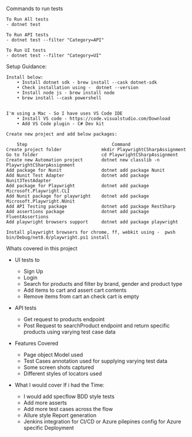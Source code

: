 Commands to run tests

    To Run All tests 
    - dotnet test

    To Run API tests 
    - dotnet test --filter "Category=API"

    To Run UI tests 
    - dotnet test --filter "Category=UI"

Setup Guidance:

    Install below: 
        • Install dotnet sdk - brew install --cask dotnet-sdk
        • Check installation using -  dotnet --version
        • Install node js - brew install node
        • brew install --cask powershell
    

    I'm using a Mac - So I have uses VS Code IDE
        • Install VS code - https://code.visualstudio.com/Download
        • Add VS Code plugin - C# Dev kit 
    
    Create new project and add below packages:

        Step	                            Command
    Create project folder	            mkdir PlaywrightCSharpAssignment
    Go to folder	                    cd PlaywrightCSharpAssignment
    Create new Automation project	    dotnet new classlib -n PlaywrightCSharpAssignment
    Add package for Nunit 	            dotnet add package Nunit
    Add Nunit Test Adapter	            dotnet add package Nunit3TestAdapter
    Add package for Playwright	        dotnet add package Microsoft.Playwright.CLI
    Add Nunit package for playwright	dotnet add package Microsoft.Playwright.NUnit
    Add API Testing package	            dotnet add package RestSharp
    Add assertions package	            dotnet add package FluentAssertions
    Add playwright browsers support	    dotnet add package playwright

    Install playwright browsers for chrome, ff, webkit using - 	pwsh bin/Debug/net8.0/playwright.ps1 install



Whats covered in this project

- UI tests to 
    - Sign Up
    - Login
    - Search for products and filter by brand, gender and product type
    - Add items to cart and assert cart contents
    - Remove items from cart an check cart is empty

- API tests
    - Get request to products endpoint 
    - Post Request to searchProduct endpoint and return specific products using varying test case data

- Features Covered
    - Page object Model used
    - Test Cases annotation used for supplying varying test data
    - Some screen shots captured 
    - Different styles of locators used

- What I would cover If i had the Time:
    - I would add specflow BDD style tests
    - Add more asserts
    - Add more test cases across the flow
    - Allure style Report generation
    - Jenkins integration for CI/CD or Azure pilepines config for Azure specific Deployment



